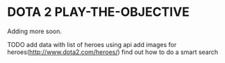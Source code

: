 # DOTA 2 PLAY-THE-OBJECTIVE

Adding more soon.

TODO
add data with list of heroes using api
add images for heroes(http://www.dota2.com/heroes/)
find out how to do a smart search

